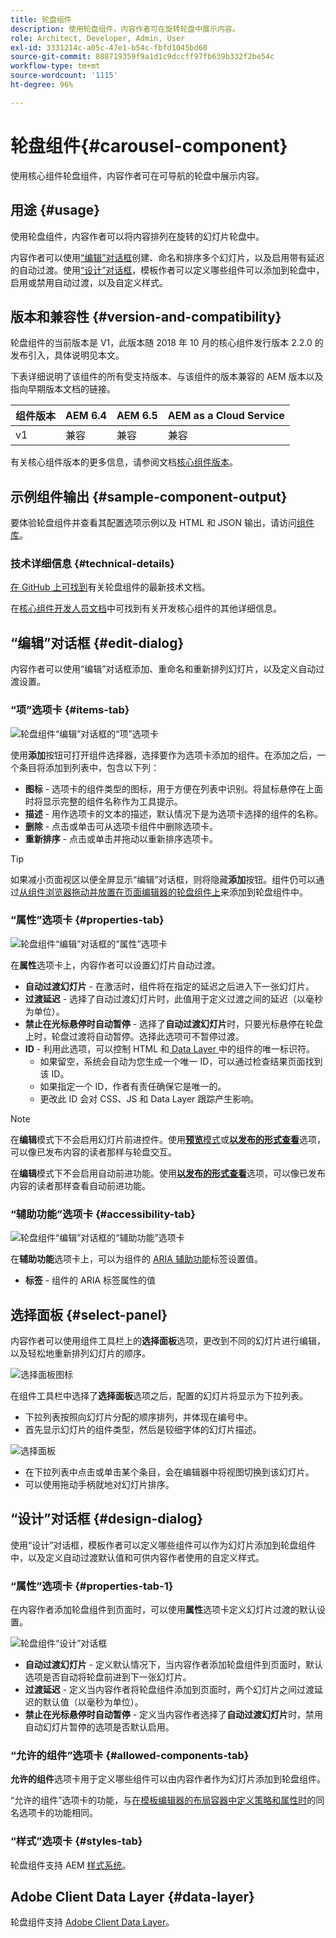 ```yaml
---
title: 轮盘组件
description: 使用轮盘组件，内容作者可在旋转轮盘中展示内容。
role: Architect, Developer, Admin, User
exl-id: 3331214c-a05c-47e1-b54c-fbfd1045bd60
source-git-commit: 888719359f9a1d1c9dccff97fb639b332f2be54c
workflow-type: tm+mt
source-wordcount: '1115'
ht-degree: 96%

---
```


# 轮盘组件{#carousel-component}

使用核心组件轮盘组件，内容作者可在可导航的轮盘中展示内容。

## 用途 {#usage}

使用轮盘组件，内容作者可以将内容排列在旋转的幻灯片轮盘中。

内容作者可以使用[“编辑”对话框](#edit-dialog)创建、命名和排序多个幻灯片，以及启用带有延迟的自动过渡。使用[“设计”对话框](#design-dialog)，模板作者可以定义哪些组件可以添加到轮盘中，启用或禁用自动过渡，以及自定义样式。

## 版本和兼容性 {#version-and-compatibility}

轮盘组件的当前版本是 V1，此版本随 2018 年 10 月的核心组件发行版本 2.2.0 的发布引入，具体说明见本文。

下表详细说明了该组件的所有受支持版本、与该组件的版本兼容的 AEM 版本以及指向早期版本文档的链接。

| 组件版本 | AEM 6.4 | AEM 6.5 | AEM as a Cloud Service |
|--- |--- |--- |---|
| v1 | 兼容 | 兼容 | 兼容 |

有关核心组件版本的更多信息，请参阅文档[核心组件版本](/help/versions.md)。

## 示例组件输出 {#sample-component-output}

要体验轮盘组件并查看其配置选项示例以及 HTML 和 JSON 输出，请访问[组件库](https://adobe.com/go/aem_cmp_library_carousel_cn)。

### 技术详细信息 {#technical-details}

[在 GitHub 上可找到](https://adobe.com/go/aem_cmp_tech_carousel_v1_cn)有关轮盘组件的最新技术文档。

在[核心组件开发人员文档](/help/developing/overview.md)中可找到有关开发核心组件的其他详细信息。

## “编辑”对话框 {#edit-dialog}

内容作者可以使用“编辑”对话框添加、重命名和重新排列幻灯片，以及定义自动过渡设置。

### “项”选项卡 {#items-tab}

![轮盘组件“编辑”对话框的“项”选项卡](/help/assets/carousel-edit-items.png)

使用&#x200B;**添加**&#x200B;按钮可打开组件选择器，选择要作为选项卡添加的组件。在添加之后，一个条目将添加到列表中，包含以下列：

* **图标** - 选项卡的组件类型的图标，用于方便在列表中识别。将鼠标悬停在上面时将显示完整的组件名称作为工具提示。
* **描述** - 用作选项卡的文本的描述，默认情况下是为选项卡选择的组件的名称。
* **删除** - 点击或单击可从选项卡组件中删除选项卡。
* **重新排序** - 点击或单击并拖动以重新排序选项卡。

>[!TIP]
>
>如果减小页面视区以便全屏显示“编辑”对话框，则将隐藏&#x200B;**添加**&#x200B;按钮。组件仍可以通过[从组件浏览器拖动并放置在页面编辑器的轮盘组件上](https://experienceleague.adobe.com/docs/experience-manager-cloud-service/sites/authoring/fundamentals/editing-content.html#inserting-a-component-from-the-components-browser)来添加到轮盘组件中。

### “属性”选项卡 {#properties-tab}

![轮盘组件“编辑”对话框的“属性”选项卡](/help/assets/carousel-edit-properties.png)

在&#x200B;**属性**&#x200B;选项卡上，内容作者可以设置幻灯片自动过渡。

* **自动过渡幻灯片** - 在激活时，组件将在指定的延迟之后进入下一张幻灯片。
* **过渡延迟** - 选择了自动过渡幻灯片时，此值用于定义过渡之间的延迟（以毫秒为单位）。
* **禁止在光标悬停时自动暂停** - 选择了&#x200B;**自动过渡幻灯片**&#x200B;时，只要光标悬停在轮盘上时，轮盘过渡将自动暂停。选择此选项可不暂停过渡。
* **ID** - 利用此选项，可以控制 HTML 和[ Data Layer ](/help/developing/data-layer/overview.md)中的组件的唯一标识符。
   * 如果留空，系统会自动为您生成一个唯一 ID，可以通过检查结果页面找到该 ID。
   * 如果指定一个 ID，作者有责任确保它是唯一的。
   * 更改此 ID 会对 CSS、JS 和 Data Layer 跟踪产生影响。

>[!NOTE]
>
>在&#x200B;**编辑**&#x200B;模式下不会启用幻灯片前进控件。使用&#x200B;[**预览**&#x200B;模式](https://experienceleague.adobe.com/docs/experience-manager-cloud-service/sites/authoring/fundamentals/editing-content.html#preview-mode)或&#x200B;**[以发布的形式查看](https://experienceleague.adobe.com/docs/experience-manager-cloud-service/sites/authoring/fundamentals/editing-content.html#view-as-published)**&#x200B;选项，可以像已发布内容的读者那样与轮盘交互。
>
>在&#x200B;**编辑**&#x200B;模式下不会启用自动前进功能。使用&#x200B;**[以发布的形式查看](https://experienceleague.adobe.com/docs/experience-manager-cloud-service/sites/authoring/fundamentals/editing-content.html#view-as-published)**&#x200B;选项，可以像已发布内容的读者那样查看自动前进功能。

### “辅助功能”选项卡 {#accessibility-tab}

![轮盘组件“编辑”对话框的“辅助功能”选项卡](/help/assets/carousel-edit-accessibility.png)

在&#x200B;**辅助功能**&#x200B;选项卡上，可以为组件的 [ARIA 辅助功能](https://www.w3.org/WAI/standards-guidelines/aria/)标签设置值。

* **标签** - 组件的 ARIA 标签属性的值

## 选择面板 {#select-panel}

内容作者可以使用组件工具栏上的&#x200B;**选择面板**&#x200B;选项，更改到不同的幻灯片进行编辑，以及轻松地重新排列幻灯片的顺序。

![选择面板图标](/help/assets/select-panel-icon.png)

在组件工具栏中选择了&#x200B;**选择面板**&#x200B;选项之后，配置的幻灯片将显示为下拉列表。

* 下拉列表按照向幻灯片分配的顺序排列，并体现在编号中。
* 首先显示幻灯片的组件类型，然后是较细字体的幻灯片描述。

![选择面板](/help/assets/select-panel-popover.png)

* 在下拉列表中点击或单击某个条目，会在编辑器中将视图切换到该幻灯片。
* 可以使用拖动手柄就地对幻灯片排序。

## “设计”对话框 {#design-dialog}

使用“设计”对话框，模板作者可以定义哪些组件可以作为幻灯片添加到轮盘组件中，以及定义自动过渡默认值和可供内容作者使用的自定义样式。

### “属性”选项卡 {#properties-tab-1}

在内容作者添加轮盘组件到页面时，可以使用&#x200B;**属性**&#x200B;选项卡定义幻灯片过渡的默认设置。

![轮盘组件“设计”对话框](/help/assets/carousel-design.png)

* **自动过渡幻灯片** - 定义默认情况下，当内容作者添加轮盘组件到页面时，默认选项是否自动将轮盘前进到下一张幻灯片。
* **过渡延迟** - 定义当内容作者将轮盘组件添加到页面时，两个幻灯片之间过渡延迟的默认值（以毫秒为单位）。
* **禁止在光标悬停时自动暂停** - 定义当内容作者选择了&#x200B;**自动过渡幻灯片**&#x200B;时，禁用自动幻灯片暂停的选项是否默认启用。

### “允许的组件”选项卡 {#allowed-components-tab}

**允许的组件**&#x200B;选项卡用于定义哪些组件可以由内容作者作为幻灯片添加到轮盘组件。

“允许的组件”选项卡的功能，与[在模板编辑器的布局容器中定义策略和属性时](https://experienceleague.adobe.com/docs/experience-manager-cloud-service/sites/authoring/features/templates.html)的同名选项卡的功能相同。

### “样式”选项卡 {#styles-tab}

轮盘组件支持 AEM [样式系统](/help/get-started/authoring.md#component-styling)。

## Adobe Client Data Layer {#data-layer}

轮盘组件支持 [Adobe Client Data Layer](/help/developing/data-layer/overview.md)。
